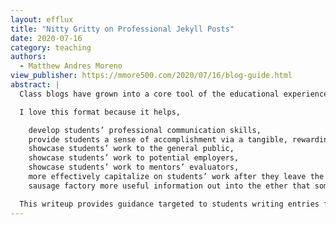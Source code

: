 ```yaml
---
layout: efflux
title: "Nitty Gritty on Professional Jekyll Posts"
date: 2020-07-16
category: teaching
authors:
  - Matthew Andres Moreno
view_publisher: https://mmore500.com/2020/07/16/blog-guide.html
abstract: |
  Class blogs have grown into a core tool of the educational experiences, like the CSE 491 Advanced C++ Seminar and this summer’s WAVES Workshop, I’ve had the pleasure of facilitating. I typically have students contribute to the blog as part of their own learning experience.

  I love this format because it helps,

    develop students’ professional communication skills,
    provide students a sense of accomplishment via a tangible, rewarding deliverable,
    showcase students’ work to the general public,
    showcase students’ work to potential employers,
    showcase students’ work to mentors’ evaluators,
    more effectively capitalize on students’ work after they leave the lab group or classroom, and
    sausage factory more useful information out into the ether that someday somebody will be very happy to have Googled upon.

  This writeup provides guidance targeted to students writing entries for these class blogs (hi! :wave:). It should also contain a few actionable nuggets for other authors writing professional blog posts with Jekyll, though! I hope that other instructors, in particular, may find this a useful resource for bringing similar models into their classroom. :cowboy_hat_face:
---
```

